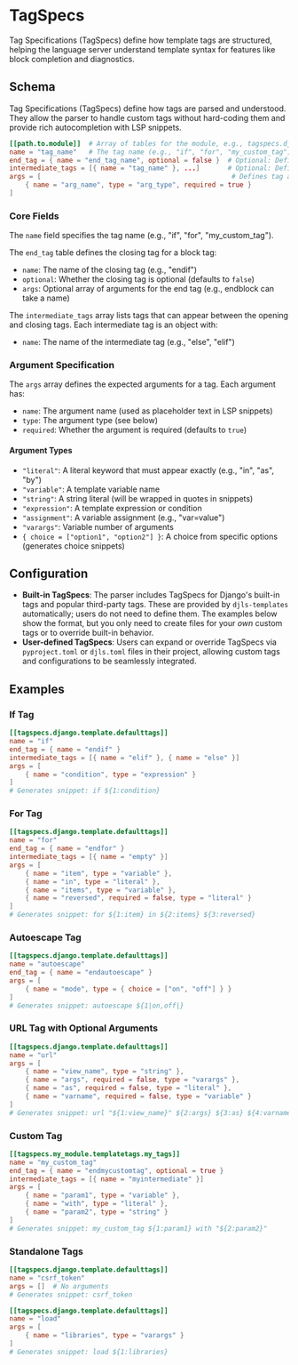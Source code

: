 # TagSpecs

Tag Specifications (TagSpecs) define how template tags are structured, helping the language server understand template syntax for features like block completion and diagnostics.

## Schema

Tag Specifications (TagSpecs) define how tags are parsed and understood. They allow the parser to handle custom tags without hard-coding them and provide rich autocompletion with LSP snippets.

```toml
[[path.to.module]]  # Array of tables for the module, e.g., tagspecs.django.template.defaulttags
name = "tag_name"   # The tag name (e.g., "if", "for", "my_custom_tag")
end_tag = { name = "end_tag_name", optional = false }  # Optional: Defines the closing tag
intermediate_tags = [{ name = "tag_name" }, ...]       # Optional: Defines intermediate tags
args = [                                                # Defines tag arguments for validation and snippets
    { name = "arg_name", type = "arg_type", required = true }
]
```

### Core Fields

The `name` field specifies the tag name (e.g., "if", "for", "my_custom_tag").

The `end_tag` table defines the closing tag for a block tag:
- `name`: The name of the closing tag (e.g., "endif")
- `optional`: Whether the closing tag is optional (defaults to `false`)
- `args`: Optional array of arguments for the end tag (e.g., endblock can take a name)

The `intermediate_tags` array lists tags that can appear between the opening and closing tags. Each intermediate tag is an object with:
- `name`: The name of the intermediate tag (e.g., "else", "elif")

### Argument Specification

The `args` array defines the expected arguments for a tag. Each argument has:
- `name`: The argument name (used as placeholder text in LSP snippets)
- `type`: The argument type (see below)
- `required`: Whether the argument is required (defaults to `true`)

#### Argument Types

- `"literal"`: A literal keyword that must appear exactly (e.g., "in", "as", "by")
- `"variable"`: A template variable name
- `"string"`: A string literal (will be wrapped in quotes in snippets)
- `"expression"`: A template expression or condition
- `"assignment"`: A variable assignment (e.g., "var=value")
- `"varargs"`: Variable number of arguments
- `{ choice = ["option1", "option2"] }`: A choice from specific options (generates choice snippets)

## Configuration

- **Built-in TagSpecs**: The parser includes TagSpecs for Django's built-in tags and popular third-party tags. These are provided by `djls-templates` automatically; users do not need to define them. The examples below show the format, but you only need to create files for your *own* custom tags or to override built-in behavior.
- **User-defined TagSpecs**: Users can expand or override TagSpecs via `pyproject.toml` or `djls.toml` files in their project, allowing custom tags and configurations to be seamlessly integrated.

## Examples

### If Tag

```toml
[[tagspecs.django.template.defaulttags]]
name = "if"
end_tag = { name = "endif" }
intermediate_tags = [{ name = "elif" }, { name = "else" }]
args = [
    { name = "condition", type = "expression" }
]
# Generates snippet: if ${1:condition}
```

### For Tag

```toml
[[tagspecs.django.template.defaulttags]]
name = "for"
end_tag = { name = "endfor" }
intermediate_tags = [{ name = "empty" }]
args = [
    { name = "item", type = "variable" },
    { name = "in", type = "literal" },
    { name = "items", type = "variable" },
    { name = "reversed", required = false, type = "literal" }
]
# Generates snippet: for ${1:item} in ${2:items} ${3:reversed}
```

### Autoescape Tag

```toml
[[tagspecs.django.template.defaulttags]]
name = "autoescape"
end_tag = { name = "endautoescape" }
args = [
    { name = "mode", type = { choice = ["on", "off"] } }
]
# Generates snippet: autoescape ${1|on,off|}
```

### URL Tag with Optional Arguments

```toml
[[tagspecs.django.template.defaulttags]]
name = "url"
args = [
    { name = "view_name", type = "string" },
    { name = "args", required = false, type = "varargs" },
    { name = "as", required = false, type = "literal" },
    { name = "varname", required = false, type = "variable" }
]
# Generates snippet: url "${1:view_name}" ${2:args} ${3:as} ${4:varname}
```

### Custom Tag

```toml
[[tagspecs.my_module.templatetags.my_tags]]
name = "my_custom_tag"
end_tag = { name = "endmycustomtag", optional = true }
intermediate_tags = [{ name = "myintermediate" }]
args = [
    { name = "param1", type = "variable" },
    { name = "with", type = "literal" },
    { name = "param2", type = "string" }
]
# Generates snippet: my_custom_tag ${1:param1} with "${2:param2}"
```

### Standalone Tags

```toml
[[tagspecs.django.template.defaulttags]]
name = "csrf_token"
args = []  # No arguments
# Generates snippet: csrf_token

[[tagspecs.django.template.defaulttags]]
name = "load"
args = [
    { name = "libraries", type = "varargs" }
]
# Generates snippet: load ${1:libraries}
```
